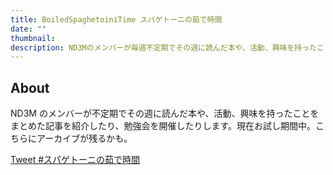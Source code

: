 ```yaml
---
title: BoiledSpaghetoiniTime スパゲトーニの茹で時間
date: ""
thumbnail:
description: ND3Mのメンバーが毎週不定期でその週に読んだ本や、活動、興味を持ったことをまとめる
---
```


## About

ND3M のメンバーが不定期でその週に読んだ本や、活動、興味を持ったことをまとめた記事を紹介したり、勉強会を開催したりします。現在お試し期間中。こちらにアーカイブが残るかも。

<a href="https://twitter.com/intent/tweet?button_hashtag=スパゲトーニの茹で時間&ref_src=twsrc%5Etfw" class="twitter-hashtag-button" data-show-count="false">Tweet #スパゲトーニの茹で時間</a><script async src="https://platform.twitter.com/widgets.js" charset="utf-8"></script>

<!--このサイトで調整https://publish.twitter.com/?buttonType=HashtagButton-->
